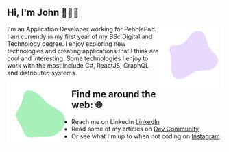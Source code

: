 ## Hi, I'm John 🏃‍♂️👋
<a><img align="right" width="150" height="150" src="https://github.com/johnmason27/johnmason27/blob/master/pink-blob.svg?raw=true"></a>
I'm an Application Developer working for PebblePad. I am currently in my first year of my BSc Digital and Technology degree. I enjoy exploring new technologies and creating applications that I think are cool and interesting. Some technologies I enjoy to work with the most include C#, ReactJS, GraphQL and distributed systems. 

<a><img align="left" width="150" height="150" src="https://github.com/johnmason27/johnmason27/blob/master/blue-blob.svg?raw=true"></a>
## Find me around the web: 🌐
- Reach me on LinkedIn <a href="https://www.linkedin.com/in/john-mason-a53080195/">LinkedIn</a>
- Read some of my articles on <a href="https://dev.to/john_mason_1639504125deba">Dev Community</a>
- Or see what I'm up to when not coding on <a href="https://www.instagram.com/john._.mason/">Instagram</a>
